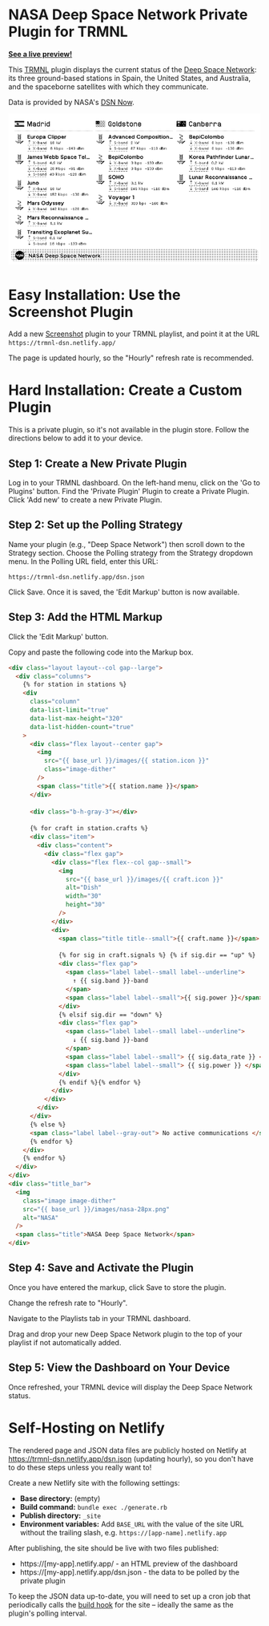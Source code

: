 # NASA Deep Space Network Private Plugin for TRMNL

**[See a live preview!](https://trmnl-dsn.netlify.app/)**

This [TRMNL](https://usetrmnl.com/) plugin displays the current status of the [Deep Space Network](https://www.nasa.gov/directorates/somd/space-communications-navigation-program/what-is-the-deep-space-network/): its three ground-based stations in Spain, the United States, and Australia, and the spaceborne satellites with which they communicate.

Data is provided by NASA's [DSN Now](https://eyes.nasa.gov/apps/dsn-now/dsn.html).

![Preview of TRMNL dashboard](preview.png)

# Easy Installation: Use the Screenshot Plugin

Add a new [Screenshot](https://help.usetrmnl.com/en/articles/10302121-screenshot) plugin to your TRMNL playlist, and point it at the URL `https://trmnl-dsn.netlify.app/`

The page is updated hourly, so the "Hourly" refresh rate is recommended.

# Hard Installation: Create a Custom Plugin

This is a private plugin, so it's not available in the plugin store. Follow the directions below to add it to your device.

## Step 1: Create a New Private Plugin

Log in to your TRMNL dashboard.
On the left-hand menu, click on the 'Go to Plugins' button.
Find the 'Private Plugin' Plugin to create a Private Plugin.
Click 'Add new' to create a new Private Plugin.

## Step 2: Set up the Polling Strategy

Name your plugin (e.g., "Deep Space Network") then scroll down to the Strategy section.
Choose the Polling strategy from the Strategy dropdown menu.
In the Polling URL field, enter this URL:

```
https://trmnl-dsn.netlify.app/dsn.json
```

Click Save. Once it is saved, the 'Edit Markup' button is now available.

## Step 3: Add the HTML Markup

Click the 'Edit Markup' button.

Copy and paste the following code into the Markup box.

```html
<div class="layout layout--col gap--large">
  <div class="columns">
    {% for station in stations %}
    <div
      class="column"
      data-list-limit="true"
      data-list-max-height="320"
      data-list-hidden-count="true"
    >
      <div class="flex layout--center gap">
        <img
          src="{{ base_url }}/images/{{ station.icon }}"
          class="image-dither"
        />
        <span class="title">{{ station.name }}</span>
      </div>

      <div class="b-h-gray-3"></div>

      {% for craft in station.crafts %}
      <div class="item">
        <div class="content">
          <div class="flex gap">
            <div class="flex flex--col gap--small">
              <img
                src="{{ base_url }}/images/{{ craft.icon }}"
                alt="Dish"
                width="30"
                height="30"
              />
            </div>
            <div>
              <span class="title title--small">{{ craft.name }}</span>

              {% for sig in craft.signals %} {% if sig.dir == "up" %}
              <div class="flex gap">
                <span class="label label--small label--underline">
                  ↑ {{ sig.band }}-band
                </span>
                <span class="label label--small">{{ sig.power }}</span>
              </div>
              {% elsif sig.dir == "down" %}
              <div class="flex gap">
                <span class="label label--small label--underline">
                  ↓ {{ sig.band }}-band
                </span>
                <span class="label label--small"> {{ sig.data_rate }} </span>
                <span class="label label--small"> {{ sig.power }} </span>
              </div>
              {% endif %}{% endfor %}
            </div>
          </div>
        </div>
      </div>
      {% else %}
      <span class="label label--gray-out"> No active communications </span>
      {% endfor %}
    </div>
    {% endfor %}
  </div>
</div>
<div class="title_bar">
  <img
    class="image image-dither"
    src="{{ base_url }}/images/nasa-28px.png"
    alt="NASA"
  />
  <span class="title">NASA Deep Space Network</span>
</div>
```

## Step 4: Save and Activate the Plugin

Once you have entered the markup, click Save to store the plugin.

Change the refresh rate to "Hourly".

Navigate to the Playlists tab in your TRMNL dashboard.

Drag and drop your new Deep Space Network plugin to the top of your playlist if not automatically added.

## Step 5: View the Dashboard on Your Device

Once refreshed, your TRMNL device will display the Deep Space Network status.

# Self-Hosting on Netlify

The rendered page and JSON data files are publicly hosted on Netlify at https://trmnl-dsn.netlify.app/dsn.json (updating hourly), so you don't have to do these steps unless you really want to!

Create a new Netlify site with the following settings:

- **Base directory:** (empty)
- **Build command:** `bundle exec ./generate.rb`
- **Publish directory:** `_site`
- **Environment variables:** Add `BASE_URL` with the value of the site URL without the trailing slash, e.g. `https://[app-name].netlify.app`

After publishing, the site should be live with two files published:

- https://[my-app].netlify.app/ - an HTML preview of the dashboard
- https://[my-app].netlify.app/dsn.json - the data to be polled by the private plugin

To keep the JSON data up-to-date, you will need to set up a cron job that periodically calls the [build hook](https://docs.netlify.com/configure-builds/build-hooks/) for the site – ideally the same as the plugin's polling interval.

